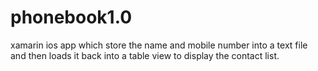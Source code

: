 # phonebook1.0
xamarin ios app which store the name and mobile number into a text file and then loads it back into a table view to display the contact list.
